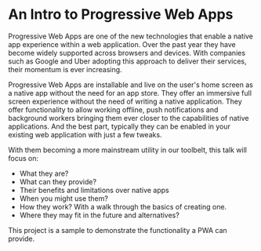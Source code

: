 # An Intro to Progressive Web Apps

Progressive Web Apps are one of the new technologies that enable a native app experience within a web application. Over the past year they have become widely supported across browsers and devices. With companies such as Google and Uber adopting this approach to deliver their services, their momentum is ever increasing.

Progressive Web Apps are installable and live on the user's home screen as a native app without the need for an app store. They offer an immersive full screen experience without the need of writing a native application. They offer functionality to allow working offline, push notifications and background workers bringing them ever closer to the capabilities of native applications. And the best part, typically they can be enabled in your existing web application with just a few tweaks.

With them becoming a more mainstream utility in our toolbelt, this talk will focus on:

* What they are?
* What can they provide?
* Their benefits and limitations over native apps
* When you might use them?
* How they work? With a walk through the basics of creating one.
* Where they may fit in the future and alternatives?


This project is a sample to demonstrate the functionality a PWA can provide.
